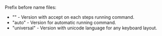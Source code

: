 Prefix before name files:
<ul>
  <li>"" - Version with accept on each steps running command.</li>
  <li>"auto" - Version for automatic running command.</li>
  <li>"universal" - Version with unicode language for any keyboard layout.</li>
</ul>
